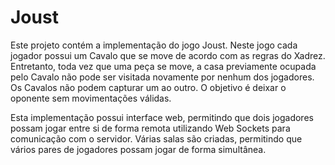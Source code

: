 # Joust

Este projeto contém a implementação do jogo Joust. Neste jogo cada jogador possui um Cavalo que se move de acordo com as regras do Xadrez. Entretanto, toda vez que uma peça se move, a casa previamente ocupada pelo Cavalo não pode ser visitada novamente por nenhum dos jogadores. Os Cavalos não podem capturar um ao outro. O objetivo é deixar o oponente sem movimentações válidas.

Esta implementação possui interface web, permitindo que dois jogadores possam jogar entre si de forma remota utilizando Web Sockets para comunicação com o servidor. Várias salas são criadas, permitindo que vários pares de jogadores possam jogar de forma simultânea.
